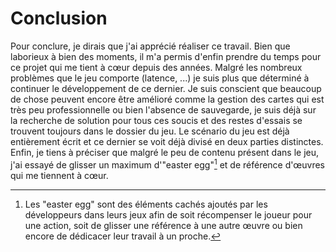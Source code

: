 # Conclusion
Pour conclure, je dirais que j'ai apprécié réaliser ce travail. Bien que laborieux à bien des moments, il m'a permis d'enfin prendre du temps pour ce projet qui me tient à cœur depuis des années. Malgré les nombreux problèmes que le jeu comporte (latence, ...) je suis plus que déterminé à continuer le développement de ce dernier. Je suis conscient que beaucoup de chose peuvent encore être amélioré comme la gestion des cartes qui est très peu professionnelle ou bien l'absence de sauvegarde, je suis déjà sur la recherche de solution pour tous ces soucis et des restes d'essais se trouvent toujours dans le dossier du jeu. Le scénario du jeu est déjà entièrement écrit et ce dernier se voit déjà divisé en deux parties distinctes. Enfin, je tiens à préciser que malgré le peu de contenu présent dans le jeu, j'ai essayé de glisser un maximum d'"easter egg"[^ee] et de référence d'œuvres qui me tiennent à cœur.

[^ee]: Les "easter egg" sont des éléments cachés ajoutés par les développeurs dans leurs jeux afin de soit récompenser le joueur pour une action, soit de glisser une référence à une autre œuvre ou bien encore de dédicacer leur travail à un proche.